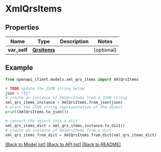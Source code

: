 # XmlQrsItems


## Properties

Name | Type | Description | Notes
------------ | ------------- | ------------- | -------------
**var_self** | [**QrsItems**](QrsItems.md) |  | [optional] 

## Example

```python
from openapi_client.models.xml_qrs_items import XmlQrsItems

# TODO update the JSON string below
json = "{}"
# create an instance of XmlQrsItems from a JSON string
xml_qrs_items_instance = XmlQrsItems.from_json(json)
# print the JSON string representation of the object
print(XmlQrsItems.to_json())

# convert the object into a dict
xml_qrs_items_dict = xml_qrs_items_instance.to_dict()
# create an instance of XmlQrsItems from a dict
xml_qrs_items_from_dict = XmlQrsItems.from_dict(xml_qrs_items_dict)
```
[[Back to Model list]](../README.md#documentation-for-models) [[Back to API list]](../README.md#documentation-for-api-endpoints) [[Back to README]](../README.md)


